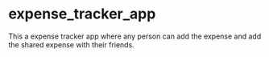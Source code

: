 # expense_tracker_app
This a expense tracker app where any person can add the expense and add the shared expense with their friends.
